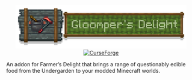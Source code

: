 <p align="center">
   <img src="Gloomper's Delight.png" width="90%" style="image-rendering: pixelated">
    
   <a href="https://www.curseforge.com/minecraft/mc-mods/gloompers-delight">
    <img alt="CurseForge" src="https://img.shields.io/badge/Coming Soon-Xaidee?label=&color=grey&labelColor=black&style=for-the-badge&logo=Curseforge&logoColor=white">
  </a>
</p>

An addon for Farmer’s Delight that brings a range of questionably edible food from the Undergarden to your modded Minecraft worlds.
